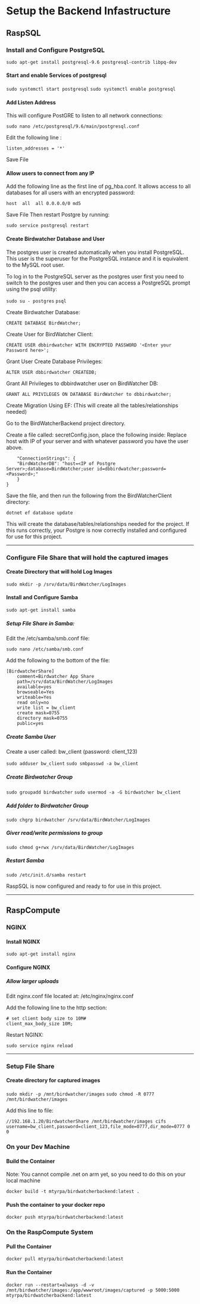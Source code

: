 # Setup the Backend Infastructure

## RaspSQL

### Install and Configure PostgreSQL

`sudo apt-get install postgresql-9.6 postgresql-contrib libpq-dev`

#### Start and enable Services of postgresql

`sudo systemctl start postgresql`
`sudo systemctl enable postgresql`

#### Add Listen Address

This will configure PostGRE to listen to all network connections:

`sudo nano /etc/postgresql/9.6/main/postgresql.conf`

Edit the following line :

`listen_addresses = '*'`

Save File

#### Allow users to connect from any IP

Add the following line as the first line of pg_hba.conf. It allows access to all databases for all users with an encrypted password:

`host  all  all 0.0.0.0/0 md5`

Save File
Then restart Postgre by running:

`sudo service postgresql restart`

#### Create Birdwatcher Database and User

The postgres user is created automatically when you install PostgreSQL. This user is the superuser for the PostgreSQL instance and it is equivalent to the MySQL root user.

To log in to the PostgreSQL server as the postgres user first you need to switch to the postgres user and then you can access a PostgreSQL prompt using the psql utility:

`sudo su - postgres`
`psql`

Create Birdwatcher Database:

`CREATE DATABASE BirdWatcher;`

Create User for BirdWatcher Client:

`CREATE USER dbbirdwatcher WITH ENCRYPTED PASSWORD '<Enter your Password here>';`

Grant User Create Database Privileges:

`ALTER USER dbbirdwatcher CREATEDB;`

Grant All Privileges to dbbirdwatcher user on BirdWatcher DB:

`GRANT ALL PRIVILEGES ON DATABASE BirdWatcher to dbbirdwatcher;`

Create Migration Using EF: (This will create all the tables/relationships needed)

Go to the BirdWatcherBackend project directory.

Create a file called: secretConfig.json, place the following inside:  Replace host with IP of your server and <password> with whatever password you have the user above.

```{
    "ConnectionStrings": {
    "BirdWatcherDB": "host=<IP of Postgre Server>;database=BirdWatcher;user id=dbbirdwatcher;password=<Password>;"
    }
}
```

Save the file, and then run the following from the BirdWatcherClient directory:

`dotnet ef database update`

This will create the database/tables/relationships needed for the project.  If this runs correctly, your Postgre is now correctly installed and configured for use for this project.

---

### Configure File Share that will hold the captured images

#### Create Directory that will hold Log Images

`sudo mkdir -p /srv/data/BirdWatcher/LogImages`

#### Install and Configure Samba

`sudo apt-get install samba`

##### Setup File Share in Samba:

Edit the /etc/samba/smb.conf file:

`sudo nano /etc/samba/smb.conf`

Add the following to the bottom of the file:

```
[BirdwatcherShare]
    comment=Birdwatcher App Share
    path=/srv/data/BirdWatcher/LogImages
    available=yes
    browseable=Yes
    writeable=Yes
    read only=no
    write list = bw_client
    create mask=0755
    directory mask=0755
    public=yes
```

##### Create Samba User

Create a user called: bw_client (password: client_123)

`sudo adduser bw_client`
`sudo smbpasswd -a bw_client`

##### Create Birdwatcher Group

`sudo groupadd birdwatcher`
`sudo usermod -a -G birdwatcher bw_client`

##### Add folder to Birdwatcher Group

`sudo chgrp birdwatcher /srv/data/BirdWatcher/LogImages`

##### Giver read/write permissions to group

`sudo chmod g+rwx /srv/data/BirdWatcher/LogImages`

##### Restart Samba

`sudo /etc/init.d/samba restart`

RaspSQL is now configured and ready to for use in this project.

---

## RaspCompute

### NGINX

#### Install NGINX

`sudo apt-get install nginx`

#### Configure NGINX

##### Allow larger uploads

Edit nginx.conf file located at: /etc/nginx/nginx.conf

Add the following line to the http section:

```
# set client body size to 10M#
client_max_body_size 10M;
```

Restart NGINX:

`sudo service nginx reload`

---

### Setup File Share

#### Create directory for captured images

`sudo mkdir -p /mnt/birdwatcher/images`
`sudo chmod -R 0777 /mnt/birdwatcher/images`

Add this line to file:

`//192.168.1.20/BirdwatcherShare /mnt/birdwatcher/images cifs username=bw_client,password=client_123,file_mode=0777,dir_mode=0777 0 0`

### On your Dev Machine

#### Build the Container

Note: You cannot compile .net on arm yet, so you need to do this on your local machine

`docker build -t mtyrpa/birdwatcherbackend:latest .`

#### Push the container to your docker repo

`docker push mtyrpa/birdwatcherbackend:latest`

### On the RaspCompute System

#### Pull the Container

`docker pull mtyrpa/birdwatcherbackend:latest`

#### Run the Container

`docker run --restart=always -d -v /mnt/birdwatcher/images:/app/wwwroot/images/captured -p 5000:5000 mtyrpa/birdwatcherbackend:latest`